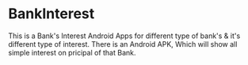 # BankInterest
This is a Bank's Interest Android Apps for different type of bank's & it's different type of interest.
There is an Android APK, Which will show all simple interest on pricipal of that Bank.
